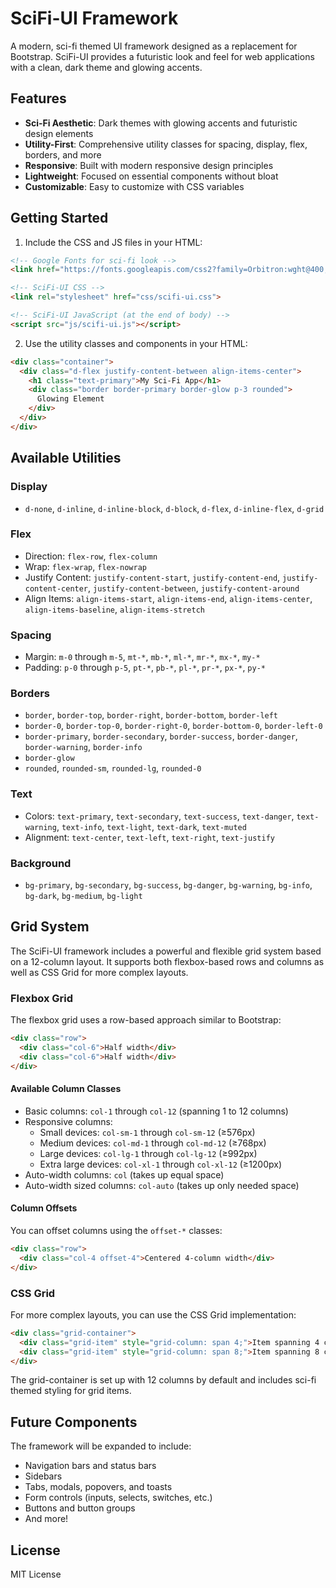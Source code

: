 # SciFi-UI Framework

A modern, sci-fi themed UI framework designed as a replacement for Bootstrap. SciFi-UI provides a futuristic look and feel for web applications with a clean, dark theme and glowing accents.

## Features

- **Sci-Fi Aesthetic**: Dark themes with glowing accents and futuristic design elements
- **Utility-First**: Comprehensive utility classes for spacing, display, flex, borders, and more
- **Responsive**: Built with modern responsive design principles
- **Lightweight**: Focused on essential components without bloat
- **Customizable**: Easy to customize with CSS variables

## Getting Started

1. Include the CSS and JS files in your HTML:

```html
<!-- Google Fonts for sci-fi look -->
<link href="https://fonts.googleapis.com/css2?family=Orbitron:wght@400;500;600;700&family=Rajdhani:wght@300;400;500;600;700&display=swap" rel="stylesheet">

<!-- SciFi-UI CSS -->
<link rel="stylesheet" href="css/scifi-ui.css">

<!-- SciFi-UI JavaScript (at the end of body) -->
<script src="js/scifi-ui.js"></script>
```

2. Use the utility classes and components in your HTML:

```html
<div class="container">
  <div class="d-flex justify-content-between align-items-center">
    <h1 class="text-primary">My Sci-Fi App</h1>
    <div class="border border-primary border-glow p-3 rounded">
      Glowing Element
    </div>
  </div>
</div>
```

## Available Utilities

### Display
- `d-none`, `d-inline`, `d-inline-block`, `d-block`, `d-flex`, `d-inline-flex`, `d-grid`

### Flex
- Direction: `flex-row`, `flex-column`
- Wrap: `flex-wrap`, `flex-nowrap`
- Justify Content: `justify-content-start`, `justify-content-end`, `justify-content-center`, `justify-content-between`, `justify-content-around`
- Align Items: `align-items-start`, `align-items-end`, `align-items-center`, `align-items-baseline`, `align-items-stretch`

### Spacing
- Margin: `m-0` through `m-5`, `mt-*`, `mb-*`, `ml-*`, `mr-*`, `mx-*`, `my-*`
- Padding: `p-0` through `p-5`, `pt-*`, `pb-*`, `pl-*`, `pr-*`, `px-*`, `py-*`

### Borders
- `border`, `border-top`, `border-right`, `border-bottom`, `border-left`
- `border-0`, `border-top-0`, `border-right-0`, `border-bottom-0`, `border-left-0`
- `border-primary`, `border-secondary`, `border-success`, `border-danger`, `border-warning`, `border-info`
- `border-glow`
- `rounded`, `rounded-sm`, `rounded-lg`, `rounded-0`

### Text
- Colors: `text-primary`, `text-secondary`, `text-success`, `text-danger`, `text-warning`, `text-info`, `text-light`, `text-dark`, `text-muted`
- Alignment: `text-center`, `text-left`, `text-right`, `text-justify`

### Background
- `bg-primary`, `bg-secondary`, `bg-success`, `bg-danger`, `bg-warning`, `bg-info`, `bg-dark`, `bg-medium`, `bg-light`

## Grid System

The SciFi-UI framework includes a powerful and flexible grid system based on a 12-column layout. It supports both flexbox-based rows and columns as well as CSS Grid for more complex layouts.

### Flexbox Grid

The flexbox grid uses a row-based approach similar to Bootstrap:

```html
<div class="row">
  <div class="col-6">Half width</div>
  <div class="col-6">Half width</div>
</div>
```

#### Available Column Classes

- Basic columns: `col-1` through `col-12` (spanning 1 to 12 columns)
- Responsive columns:
  - Small devices: `col-sm-1` through `col-sm-12` (≥576px)
  - Medium devices: `col-md-1` through `col-md-12` (≥768px)
  - Large devices: `col-lg-1` through `col-lg-12` (≥992px)
  - Extra large devices: `col-xl-1` through `col-xl-12` (≥1200px)
- Auto-width columns: `col` (takes up equal space)
- Auto-width sized columns: `col-auto` (takes up only needed space)

#### Column Offsets

You can offset columns using the `offset-*` classes:

```html
<div class="row">
  <div class="col-4 offset-4">Centered 4-column width</div>
</div>
```

### CSS Grid

For more complex layouts, you can use the CSS Grid implementation:

```html
<div class="grid-container">
  <div class="grid-item" style="grid-column: span 4;">Item spanning 4 columns</div>
  <div class="grid-item" style="grid-column: span 8;">Item spanning 8 columns</div>
</div>
```

The grid-container is set up with 12 columns by default and includes sci-fi themed styling for grid items.

## Future Components

The framework will be expanded to include:

- Navigation bars and status bars
- Sidebars
- Tabs, modals, popovers, and toasts
- Form controls (inputs, selects, switches, etc.)
- Buttons and button groups
- And more!

## License

MIT License
